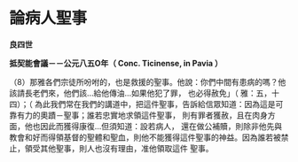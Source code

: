 # 論病人聖事


**良四世**

**抵契能會議－－公元八五O年（ Conc. Ticinense, in Pavia ）**





（8）那雅各們宗徒所吩咐的，也是救援的聖事。他說：你們中間有患病的嗎？他該請長老們來，他們該…給他傳油…如果他犯了罪，
也必得赦免」（ 雅：五，十四）；（ 為此我們常在我們的講道中，把這件聖事，告訴給信眾知道：因為這是可靠有力的奧蹟－聖事；誰若忠實地求領這件聖事，
 則有罪者獲赦，且在肉身方面，他也因此而獲得康復…但須知道：設若病人， 
還在做公補贖，則除非他先與教會和好而得領基督的聖體和聖血，則他不能獲得這件聖事的神益。因為誰若被禁止，領受其他聖事，則人也沒有理由，准他領取這件
聖事。

